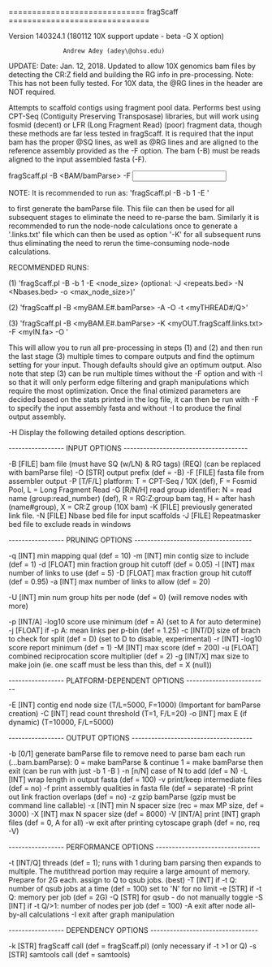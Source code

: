 
============================= fragScaff ==============================

   Version 140324.1 (180112 10X support update - beta -G X option)

                   Andrew Adey (adey\@ohsu.edu)

UPDATE: Date: Jan. 12, 2018. Updated to allow 10X genomics bam files
        by detecting the CR:Z field and building the RG info in
        pre-processing. Note: This has not been fully tested.
        For 10X data, the @RG lines in the header are NOT required.

Attempts to scaffold contigs using fragment pool data. Performs best
using CPT-Seq (Contiguity Preserving Transposase) libraries, but will
work using fosmid (decent) or LFR (Long Fragment Read) (poor) fragment
data, though these methods are far less tested in fragScaff. It is
required that the input bam has the proper @SQ lines, as well as @RG
lines and are aligned to the reference assembly provided as the -F
option. The bam (-B) must be reads aligned to the input assembled fasta
(-F).

fragScaff.pl -B <BAM/bamParse> -F <Input fasta> <Other options>

NOTE: It is recommended to run as:
'fragScaff.pl -B <BAM> -b 1 -E <node size>'

to first generate the bamParse file. This file can then be used for all
subsequent stages to eliminate the need to re-parse the bam. Similarly
it is recommended to run the node-node calculations once to generate a
'.links.txt' file which can then be used as option '-K' for all
subsequent runs thus eliminating the need to rerun the time-consuming
node-node calculations.

RECOMMENDED RUNS:

(1) 'fragScaff.pl -B <myBAM> -b 1 -E <node_size>
     (optional: -J <repeats.bed> -N <Nbases.bed> -o <max_node_size>)'


(2) 'fragScaff.pl -B <myBAM.E#.bamParse> -A -O <myOUT>
     -t <myTHREAD#/Q>'

(3) 'fragScaff.pl -B <myBAM.E#.bamParse>
     -K <myOUT.fragScaff.links.txt> -F <myIN.fa> -O <myOUT2>
     <other options>'

This will allow you to run all pre-processing in steps (1) and (2) and
then run the last stage (3) multiple times to compare outputs and find
the optimum setting for your input. Though defaults should give an
optimum output. Also note that step (3) can be run multiple times
without the -F option and with -I so that it will only perform edge
filtering and graph manipulations which require the most optimization.
Once the final otimized parameters are decided based on the stats
printed in the log file, it can then be run with -F to specify the
input assembly fasta and without -I to produce the final output
assembly.

-H   Display the following detailed options description.

----------------- INPUT OPTIONS --------------------------------------

-B   [FILE]   bam file (must have SQ (w/LN) & RG tags) (REQ)
                (can be replaced with bamParse file)
-O   [STR]    output prefix (def = -B)
-F   [FILE]   fasta file from assembler output
-P   [T/F/L]  platform: T = CPT-Seq / 10X (def), F = Fosmid Pool,
                L = Long Fragment Read
-G   [R/N/H]  read group identifier: N = read name (group:read_number)
                (def), R = RG:Z:group bam tag, H = after hash
                (name#group), X = CR:Z group (10X bam)
-K   [FILE]   previously generated link file.
-N   [FILE]   Nbase bed file for input scaffolds
-J   [FILE]   Repeatmasker bed file to exclude reads in windows

----------------- PRUNING OPTIONS ------------------------------------

-q   [INT]    min mapping qual (def = 10)
-m   [INT]    min contig size to include (def = 1)
-d   [FLOAT]  min fraction group hit cutoff (def = 0.05)
-l   [INT]    max number of links to use (def = 5)
-D   [FLOAT]  max fraction group hit cutoff (def = 0.95)
-a   [INT]    max number of links to allow (def = 20)

-U   [INT]    min num group hits per node (def = 0)
                (will remove nodes with more)

-p   [INT/A]  -log10 score use minimum (def = A) (set to A for auto
                determine)
-j   [FLOAT]  if -p A: mean links per p-bin (def = 1.25)
-c   [INT/D]  size of brach to check for split (def = D)
 (set to D to
                disable, experimental)
-r   [INT]    -log10 score report minimum (def = 1)
-M   [INT]    max score (def = 200)
-u   [FLOAT]  combined reciprocation score multiplier (def = 2)
-g   [INT/X]  max size to make join (ie. one scaff must be less than
                this, def = X (null))

----------------- PLATFORM-DEPENDENT OPTIONS -------------------------

-E   [INT]    contig end node size (T/L=5000, F=1000) (Important for
                bamParse creation)
-C   [INT]    read count threshold (T=1, F/L=20)
-o   [INT]    max E (if dynamic) (T=10000, F/L=5000)

----------------- OUTPUT OPTIONS -------------------------------------

-b   [0/1]    generate bamParse file to remove need to parse bam each
                run (...bam.bamParse): 0 = make bamParse & continue
                1 = make bamParse then exit (can be run with just -b 1
                -B <bam>)
-n   [n/N]    case of N to add (def = N)
-L   [INT]    wrap length in output fasta (def = 100)
-v            print/keep intermediate files (def = no)
-f            print assembly qualities in fasta file (def = separate)
-R            print out link fraction overlaps (def = no)
-z            gzip bamParse (gzip must be command line callable)
-x   [INT]    min N spacer size (rec = max MP size, def = 3000)
-X   [INT]    max N spacer size (def = 8000)
-V   [INT/A]  print [INT] graph files (def = 0, A for all)
-w            exit after printing cytoscape graph (def = no, req -V)

----------------- PERFORMANCE OPTIONS --------------------------------

-t   [INT/Q]  threads (def = 1); runs with 1 during bam parsing then
                expands to multiple. The mutithread portion may
                require a large amount of memory. Prepare for 2G each.
                assign to Q to qsub jobs. (best)
-T   [INT]    if -t Q: number of qsub jobs at a time (def = 100)
                set to 'N' for no limit
-e   [STR]    if -t Q: memory per job (def = 2G)
-Q   [STR]    for qsub - do not manually toggle
-S   [INT]    if -t Q/>1: number of nodes per job (def = 100)
-A            exit after node all-by-all calculations
-I            exit after graph manipulation

----------------- DEPENDENCY OPTIONS ---------------------------------

-k   [STR]    fragScaff call (def = fragScaff.pl) (only necessary if
                -t >1 or Q)
-s   [STR]    samtools call (def = samtools)

